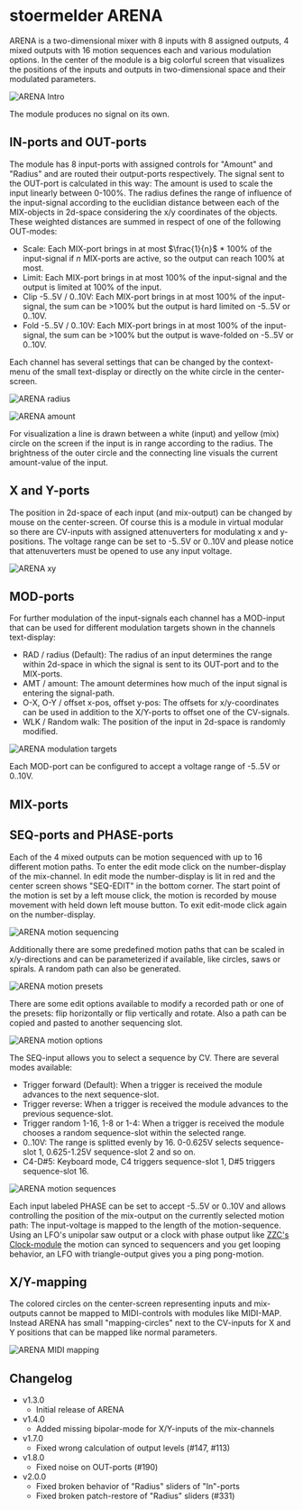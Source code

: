 # stoermelder ARENA

ARENA is a two-dimensional mixer with 8 inputs with 8 assigned outputs, 4 mixed outputs with 16 motion sequences each and various modulation options. In the center of the module is a big colorful screen that visualizes the positions of the inputs and outputs in two-dimensional space and their modulated parameters.

![ARENA Intro](./Arena-intro.gif)

The module produces no signal on its own.

## IN-ports and OUT-ports

The module has 8 input-ports with assigned controls for "Amount" and "Radius" and are routed their output-ports respectively. The signal sent to the OUT-port is calculated in this way: The amount is used to scale the input linearly between 0-100%. The radius defines the range of influence of the input-signal according to the euclidian distance between each of the MIX-objects in 2d-space considering the x/y coordinates of the objects. These weighted distances are summed in respect of one of the following OUT-modes:

- Scale: Each MIX-port brings in at most $\frac{1}{n}$ * 100% of the input-signal if $n$ MIX-ports are active, so the output can reach 100% at most.
- Limit: Each MIX-port brings in at most 100% of the input-signal and the output is limited at 100% of the input.
- Clip -5..5V / 0..10V: Each MIX-port brings in at most 100% of the input-signal, the sum can be >100% but the output is hard limited on -5..5V or 0..10V.
- Fold -5..5V / 0..10V: Each MIX-port brings in at most 100% of the input-signal, the sum can be >100% but the output is wave-folded on -5..5V or 0..10V.

Each channel has several settings that can be changed by the context-menu of the small text-display or directly on the white circle in the center-screen.

![ARENA radius](./Arena-radius.gif)

![ARENA amount](./Arena-amount.gif)

For visualization a line is drawn between a white (input) and yellow (mix) circle on the screen if the input is in range according to the radius. The brightness of the outer circle and the connecting line visuals the current amount-value of the input.

## X and Y-ports

The position in 2d-space of each input (and mix-output) can be changed by mouse on the center-screen. Of course this is a module in virtual modular so there are CV-inputs with assigned attenuverters for modulating x and y-positions. The voltage range can be set to -5..5V or 0..10V and please notice that attenuverters must be opened to use any input voltage.

![ARENA xy](./Arena-xy.gif)

## MOD-ports

For further modulation of the input-signals each channel has a MOD-input that can be used for different modulation targets shown in the channels text-display:

- RAD / radius (Default): The radius of an input determines the range within 2d-space in which the signal is sent to its OUT-port and to the MIX-ports.
- AMT / amount: The amount determines how much of the input signal is entering the signal-path.
- O-X, O-Y / offset x-pos, offset y-pos: The offsets for x/y-coordinates can be used in addition to the X/Y-ports to offset one of the CV-signals. 
- WLK / Random walk: The position of the input in 2d-space is randomly modified.

![ARENA modulation targets](./Arena-mod.png)

Each MOD-port can be configured to accept a voltage range of -5..5V or 0..10V.

## MIX-ports

## SEQ-ports and PHASE-ports

Each of the 4 mixed outputs can be motion sequenced with up to 16 different motion paths. To enter the edit mode click on the number-display of the mix-channel. In edit mode the number-display is lit in red and the center screen shows "SEQ-EDIT" in the bottom corner. The start point of the motion is set by a left mouse click, the motion is recorded by mouse movement with held down left mouse button. To exit edit-mode click again on the number-display.

![ARENA motion sequencing](./Arena-motion1.gif)

Additionally there are some predefined motion paths that can be scaled in x/y-directions and can be parameterized if available, like circles, saws or spirals. A random path can also be generated. 

![ARENA motion presets](./Arena-motion2.gif)

There are some edit options available to modify a recorded path or one of the presets: flip horizontally or flip vertically and rotate. Also a path can be copied and pasted to another sequencing slot.

![ARENA motion options](./Arena-motion3.png)

The SEQ-input allows you to select a sequence by CV. There are several modes available:

- Trigger forward (Default): When a trigger is received the module advances to the next sequence-slot.
- Trigger reverse:  When a trigger is received the module advances to the previous sequence-slot.
- Trigger random 1-16, 1-8 or 1-4: When a trigger is received the module chooses a random sequence-slot within the selected range.
- 0..10V: The range is splitted evenly by 16. 0-0.625V selects sequence-slot 1, 0.625-1.25V sequence-slot 2 and so on.
- C4-D#5: Keyboard mode, C4 triggers sequence-slot 1, D#5 triggers sequence-slot 16.

![ARENA motion sequences](./Arena-seq1.png)

Each input labeled PHASE can be set to accept -5..5V or 0..10V and allows controlling the position of the mix-output on the currently selected motion path: The input-voltage is mapped to the length of the motion-sequence. Using an LFO's unipolar saw output or a clock with phase output like [ZZC's Clock-module](https://zzc-cv.github.io/en/clock-manipulation/clock) the motion can synced to sequencers and you get looping behavior, an LFO with triangle-output gives you a ping pong-motion.

## X/Y-mapping

The colored circles on the center-screen representing inputs and mix-outputs cannot be mapped to MIDI-controls with modules like MIDI-MAP. Instead ARENA has small "mapping-circles" next to the CV-inputs for X and Y positions that can be mapped like normal parameters.

![ARENA MIDI mapping](./Arena-map.gif)

## Changelog

- v1.3.0
    - Initial release of ARENA
- v1.4.0
    - Added missing bipolar-mode for X/Y-inputs of the mix-channels
- v1.7.0
    - Fixed wrong calculation of output levels (#147, #113)
- v1.8.0
    - Fixed noise on OUT-ports (#190)
- v2.0.0
    - Fixed broken behavior of "Radius" sliders of "In"-ports
    - Fixed broken patch-restore of "Radius" sliders (#331)